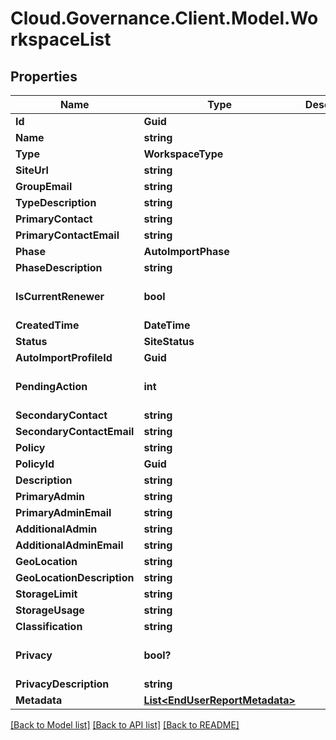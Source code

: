 # Cloud.Governance.Client.Model.WorkspaceList
## Properties

Name | Type | Description | Notes
------------ | ------------- | ------------- | -------------
**Id** | **Guid** |  | [optional] 
**Name** | **string** |  | [optional] 
**Type** | **WorkspaceType** |  | [optional] 
**SiteUrl** | **string** |  | [optional] 
**GroupEmail** | **string** |  | [optional] 
**TypeDescription** | **string** |  | [optional] 
**PrimaryContact** | **string** |  | [optional] 
**PrimaryContactEmail** | **string** |  | [optional] 
**Phase** | **AutoImportPhase** |  | [optional] 
**PhaseDescription** | **string** |  | [optional] 
**IsCurrentRenewer** | **bool** |  | [optional] [default to false]
**CreatedTime** | **DateTime** |  | [optional] 
**Status** | **SiteStatus** |  | [optional] 
**AutoImportProfileId** | **Guid** |  | [optional] 
**PendingAction** | **int** |  | [optional] [default to 0]
**SecondaryContact** | **string** |  | [optional] 
**SecondaryContactEmail** | **string** |  | [optional] 
**Policy** | **string** |  | [optional] 
**PolicyId** | **Guid** |  | [optional] 
**Description** | **string** |  | [optional] 
**PrimaryAdmin** | **string** |  | [optional] 
**PrimaryAdminEmail** | **string** |  | [optional] 
**AdditionalAdmin** | **string** |  | [optional] 
**AdditionalAdminEmail** | **string** |  | [optional] 
**GeoLocation** | **string** |  | [optional] 
**GeoLocationDescription** | **string** |  | [optional] 
**StorageLimit** | **string** |  | [optional] 
**StorageUsage** | **string** |  | [optional] 
**Classification** | **string** |  | [optional] 
**Privacy** | **bool?** |  | [optional] [default to false]
**PrivacyDescription** | **string** |  | [optional] 
**Metadata** | [**List&lt;EndUserReportMetadata&gt;**](EndUserReportMetadata.md) |  | [optional] 

[[Back to Model list]](../README.md#documentation-for-models) [[Back to API list]](../README.md#documentation-for-api-endpoints) [[Back to README]](../README.md)

